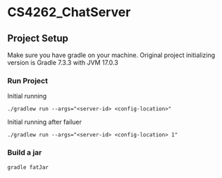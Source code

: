 # CS4262_ChatServer

## Project Setup

Make sure you have gradle on your machine. Original project initializing version is Gradle 7.3.3 with JVM 17.0.3

### Run Project


Initial running
``` 
./gradlew run --args="<server-id> <config-location>"
```

Initial running after failuer 
``` 
./gradlew run --args="<server-id> <config-location> 1"
```



### Build a jar
```
gradle fatJar
```
